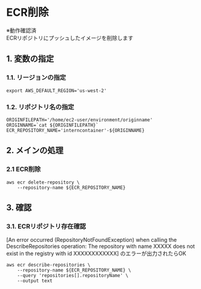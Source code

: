 <!-- omit in toc -->
# ECR削除

※動作確認済  
ECRリポジトリにプッシュしたイメージを削除します

## 1. 変数の指定

### 1.1. リージョンの指定

    export AWS_DEFAULT_REGION='us-west-2'

### 1.2. リポジトリ名の指定

    ORIGINFILEPATH='/home/ec2-user/environment/originname'
    ORIGINNAME=`cat ${ORIGINFILEPATH}`
    ECR_REPOSITORY_NAME='interncontainer'-${ORIGINNAME}

## 2. メインの処理

### 2.1 ECR削除

    aws ecr delete-repository \
        --repository-name ${ECR_REPOSITORY_NAME}

## 3. 確認

### 3.1. ECRリポジトリ存在確認

[An error occurred (RepositoryNotFoundException) when calling the DescribeRepositories operation: The repository with name XXXXX does not exist in the registry with id XXXXXXXXXXXX] のエラーが出力されたらOK

    aws ecr describe-repositories \
        --repository-name ${ECR_REPOSITORY_NAME} \
        --query 'repositories[].repositoryName' \
        --output text
